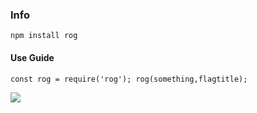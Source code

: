 ### Info

`npm install rog`


#### Use Guide

`
const rog = require('rog');
rog(something,flagtitle);
`

![](https://github.com/Kelier/rog/)
